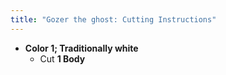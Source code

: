 ```yaml
---
title: "Gozer the ghost: Cutting Instructions"
---
```


- **Color 1; Traditionally white**
  - Cut **1 Body**
